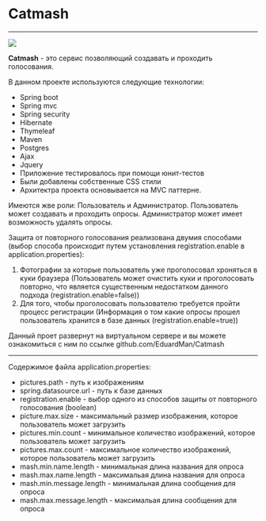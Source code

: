 # Catmash
---

![](https://eduardprojects.me/java/catmash/favicon_150x150.ico)


**Catmash** - это сервис позволяющий создавать и проходить голосования.

В данном проекте используются следующие технологии:

+ Spring boot
+ Spring mvc
+ Spring security
+ Hibernate
+ Thymeleaf
+ Maven
+ Postgres
+ Ajax
+ Jquery
+ Приложение тестировалось при помощи юнит-тестов
+ Были добавлены собственные CSS стили
+ Архитектра проекта основывается на MVC паттерне.

Имеются жве роли: Пользователь и Администратор. Пользователь может создавать и проходить опросы. Администратор может имеет возможность удалять опросы. 

Защита от повторного голосования реализована двумия способами (выбор способа происходит путем установления registration.enable в application.properties):

1. Фотографии за которые пользователь уже проголосовал хроняться в куки браузера (Пользователь может очистить куки и проголосовать повторно, что является существенным недостатком данного подхода (registration.enable=false))
2. Для того, чтобы проголосовать пользователю требуется пройти процесс регистрации (Информация о том какие опросы прошел пользователь хранится в базе данных (registration.enable=true))

Данный проет развернут на виртуальном сервере и вы можете ознакомиться с ним по ссылке github.com/EduardMan/Catmash

---

Содержимое файла application.properties:

+ pictures.path - путь к изображениям
+ spring.datasource.url - путь к базе данных
+ registration.enable - выбор одного из способов защиты от повторного голосования (boolean)
+ picture.max.size - максимальный размер изображения, которое пользователь может загрузить
+ pictures.min.count - минимальное количество изображений, которое пользователь может загрузить
+ pictures.max.count - максимальное количество изображений, которое пользователь может загрузить
+ mash.min.name.length - минимальная длина названия для опроса
+ mash.max.name.length - максимальая длина названия для опроса
+ mash.min.message.length - минимальная длина сообщения для опроса
+ mash.max.message.length - максимальая длина сообщения для опроса
